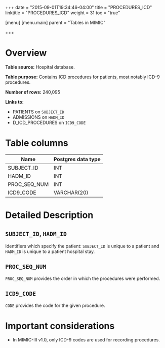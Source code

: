 +++
date = "2015-09-01T19:34:46-04:00"
title = "PROCEDURES_ICD"
linktitle = "PROCEDURES_ICD"
weight = 31
toc = "true"

[menu]
  [menu.main]
    parent = "Tables in MIMIC"

+++


# Overview

**Table source:** Hospital database.

**Table purpose:** Contains ICD procedures for patients, most notably ICD-9 procedures.

**Number of rows:** 240,095

**Links to:**

* PATIENTS on `SUBJECT_ID`
* ADMISSIONS on `HADM_ID`
* D\_ICD\_PROCEDURES on `ICD9_CODE`

# Table columns

Name | Postgres data type 
---- | ---- 
SUBJECT\_ID | INT
HADM\_ID | INT
PROC\_SEQ\_NUM | INT
ICD9\_CODE | VARCHAR(20)
	
# Detailed Description

## `SUBJECT_ID`, `HADM_ID`

Identifiers which specify the patient: `SUBJECT_ID` is unique to a patient and `HADM_ID` is unique to a patient hospital stay.

## `PROC_SEQ_NUM`

`PROC_SEQ_NUM` provides the order in which the procedures were performed.

## `ICD9_CODE`

`CODE` provides the code for the given procedure. 

# Important considerations

* In MIMIC-III v1.0, only ICD-9 codes are used for recording procedures.
